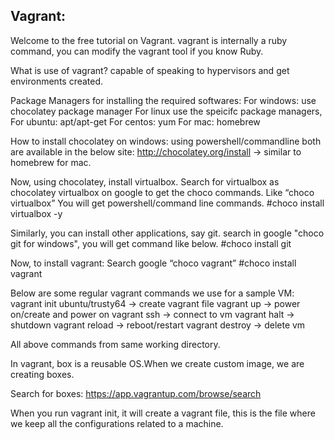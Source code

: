Vagrant:
------
Welcome to the free tutorial on Vagrant.
vagrant is internally a ruby command, you can modify the vagrant tool if you know Ruby.

What is use of vagrant?
capable of speaking to hypervisors and get environments created.

Package Managers for installing the required softwares:
For windows: use chocolatey package manager 
For linux use the speicifc package managers,
	For ubuntu: apt/apt-get 
	For centos: yum
For mac: homebrew


How to install chocolatey on windows:
using powershell/commandline both are available in the below site:
http://chocolatey.org/install → similar to homebrew for mac.

Now, using chocolatey, install virtualbox.
Search for virtualbox as chocolatey virtualbox on google to get the choco commands.
Like “choco virtualbox”
You will get powershell/command line commands.
#choco install virtualbox -y

Similarly, you can install other applications, say git.
search in google "choco git for windows", you will get command like below.
#choco install git

Now, to install vagrant:
Search google “choco vagrant”
#choco install vagrant

Below are some regular vagrant commands we use for a sample VM:
vagrant init ubuntu/trusty64  → create vagrant file
vagrant up → power on/create and power on
vagrant ssh → connect to vm
vagrant halt → shutdown
vagrant reload → reboot/restart
vagrant destroy → delete vm

All above commands from same working directory.


In vagrant, box is a reusable OS.When we create custom image, we are creating boxes.

Search for boxes:
https://app.vagrantup.com/browse/search

When you run vagrant init, it will create a vagrant file, this is the file where we keep all the configurations related to a machine.









	
